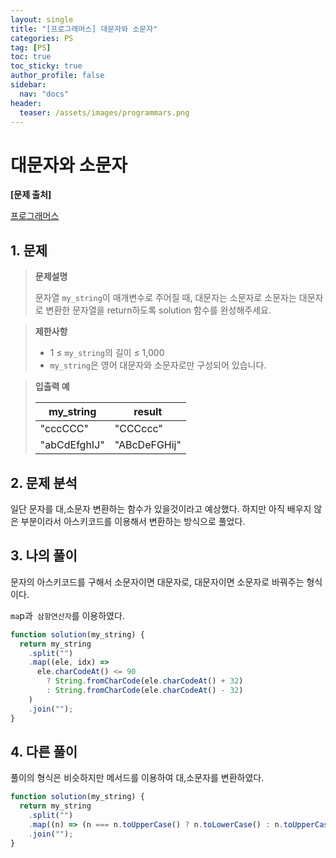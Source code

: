 ```yaml
---
layout: single
title: "[프로그래머스] 대문자와 소문자"
categories: PS
tag: [PS]
toc: true
toc_sticky: true
author_profile: false
sidebar:
  nav: "docs"
header:
  teaser: /assets/images/programmars.png
---
```


# 대문자와 소문자

**[문제 출처]**

[프로그래머스](https://school.programmers.co.kr/learn/courses/30/lessons/120893)

## 1. 문제

> **문제설명**
>
> 문자열 `my_string`이 매개변수로 주어질 때, 대문자는 소문자로 소문자는 대문자로 변환한 문자열을 return하도록 solution 함수를 완성해주세요.

> **제한사항**
>
> - 1 ≤ `my_string`의 길이 ≤ 1,000
> - `my_string`은 영어 대문자와 소문자로만 구성되어 있습니다.

> **입출력 예**
>
> | my_string    | result       |
> | ------------ | ------------ |
> | "cccCCC"     | "CCCccc"     |
> | "abCdEfghIJ" | "ABcDeFGHij" |

## 2. 문제 분석

일단 문자를 대,소문자 변환하는 함수가 있을것이라고 예상했다. 하지만 아직 배우지 않은 부분이라서 아스키코드를 이용해서 변환하는 방식으로 풀었다.

## 3. 나의 풀이

문자의 아스키코드를 구해서 소문자이면 대문자로, 대문자이면 소문자로 바꿔주는 형식이다.

`ma`p과` 삼항연산자`를 이용하였다.

```js
function solution(my_string) {
  return my_string
    .split("")
    .map((ele, idx) =>
      ele.charCodeAt() <= 90
        ? String.fromCharCode(ele.charCodeAt() + 32)
        : String.fromCharCode(ele.charCodeAt() - 32)
    )
    .join("");
}
```

## 4. 다른 풀이

풀이의 형식은 비슷하지만 메서드를 이용하여 대,소문자를 변환하였다.

```js
function solution(my_string) {
  return my_string
    .split("")
    .map((n) => (n === n.toUpperCase() ? n.toLowerCase() : n.toUpperCase()))
    .join("");
}
```
